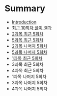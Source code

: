 # Summary

* [Introduction](README.md)
* [최근 10회차 풀이 결과](cd5c-adfc-5-d68c-cc28.md)
* [2과목 최근 5회차](chapter1.md)
* [5과목 최근 5회차](5acfc-baa9-cd5c-adfc-5-d68c-cc28.md)
* [2과목 나머지 5회차](2acfc-baa9-b098-ba38-c9c0-5-d68c-cc28.md)
* [5과목 나머지 5회차](5acfc-baa9-b098-ba38-c9c0-5-d68c-cc28.md)
* [1과목 최근 5회차](1acfc-baa9-cd5c-adfc-5-d68c-cc28.md)
* 3과목 최근 5회차
* 4과목 최근 5회차
* 1과목 나머지 5회차
* 3과목 나머지 5회차
* 4과목 나머지 5회차

